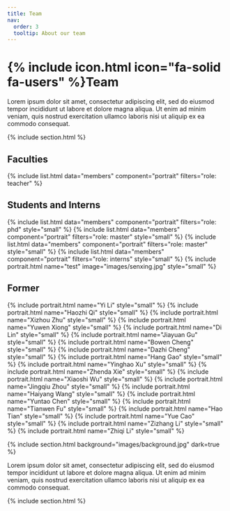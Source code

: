 ```yaml
---
title: Team
nav:
  order: 3
  tooltip: About our team
---
```


# {% include icon.html icon="fa-solid fa-users" %}Team

Lorem ipsum dolor sit amet, consectetur adipiscing elit, sed do eiusmod tempor
incididunt ut labore et dolore magna aliqua. Ut enim ad minim veniam, quis
nostrud exercitation ullamco laboris nisi ut aliquip ex ea commodo consequat.

{% include section.html %}
## Faculties
{% include list.html data="members" component="portrait" filters="role: teacher" %}
## Students and Interns
{% include list.html data="members" component="portrait" filters="role: phd" style="small" %}
{% include list.html data="members" component="portrait" filters="role: master" style="small" %}
{% include list.html data="members" component="portrait" filters="role: master" style="small" %}
{% include list.html data="members" component="portrait" filters="role: interns" style="small" %}
{% include portrait.html name="test" image="images/senxing.jpg" style="small" %}

## Former
{% include portrait.html name="Yi Li" style="small" %}
{% include portrait.html name="Haozhi Qi" style="small" %}
{% include portrait.html name="Xizhou Zhu" style="small" %}
{% include portrait.html name="Yuwen Xiong" style="small" %}
{% include portrait.html name="Di Lin" style="small" %}
{% include portrait.html name="Jiayuan Gu" style="small" %}
{% include portrait.html name="Bowen Cheng" style="small" %}
{% include portrait.html name="Dazhi Cheng" style="small" %}
{% include portrait.html name="Hang Gao" style="small" %}
{% include portrait.html name="Yinghao Xu" style="small" %}
{% include portrait.html name="Zhenda Xie" style="small" %}
{% include portrait.html name="Xiaoshi Wu" style="small" %}
{% include portrait.html name="Jingqiu Zhou" style="small" %}
{% include portrait.html name="Haiyang Wang" style="small" %}
{% include portrait.html name="Yuntao Chen" style="small" %}
{% include portrait.html name="Tianwen Fu" style="small" %}
{% include portrait.html name="Hao Tian" style="small" %}
{% include portrait.html name="Yue Cao" style="small" %}
{% include portrait.html name="Zizhang Li" style="small" %}
{% include portrait.html name="Zhiqi Li" style="small" %}

{% include section.html background="images/background.jpg" dark=true %}

Lorem ipsum dolor sit amet, consectetur adipiscing elit, sed do eiusmod tempor
incididunt ut labore et dolore magna aliqua. Ut enim ad minim veniam, quis
nostrud exercitation ullamco laboris nisi ut aliquip ex ea commodo consequat.

{% include section.html %}
